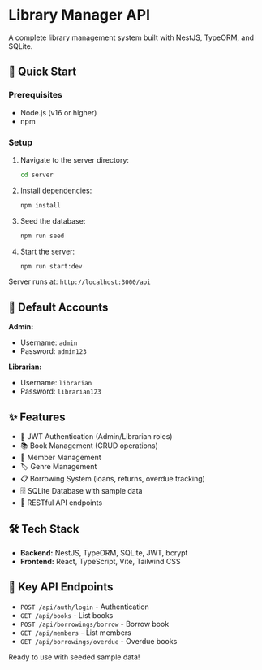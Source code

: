 # Library Manager API

A complete library management system built with NestJS, TypeORM, and SQLite.

## 🚀 Quick Start

### Prerequisites
- Node.js (v16 or higher)
- npm

### Setup

1. Navigate to the server directory:
   ```bash
   cd server
   ```

2. Install dependencies:
   ```bash
   npm install
   ```

3. Seed the database:
   ```bash
   npm run seed
   ```

4. Start the server:
   ```bash
   npm run start:dev
   ```

Server runs at: `http://localhost:3000/api`

## 🔐 Default Accounts

**Admin:**
- Username: `admin`
- Password: `admin123`

**Librarian:**
- Username: `librarian` 
- Password: `librarian123`

## ✨ Features

- 🔐 JWT Authentication (Admin/Librarian roles)
- 📚 Book Management (CRUD operations)
- 👥 Member Management
- 🏷️ Genre Management  
- 📋 Borrowing System (loans, returns, overdue tracking)
- 🗄️ SQLite Database with sample data
- 🔄 RESTful API endpoints

## 🛠️ Tech Stack

- **Backend:** NestJS, TypeORM, SQLite, JWT, bcrypt
- **Frontend:** React, TypeScript, Vite, Tailwind CSS

## 📡 Key API Endpoints

- `POST /api/auth/login` - Authentication
- `GET /api/books` - List books
- `POST /api/borrowings/borrow` - Borrow book
- `GET /api/members` - List members
- `GET /api/borrowings/overdue` - Overdue books

Ready to use with seeded sample data!
